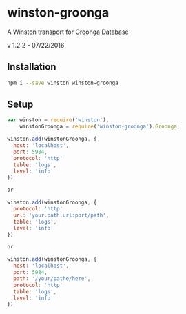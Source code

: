 # winston-groonga
A Winston transport for Groonga Database

v 1.2.2 - 07/22/2016

## Installation

```bash
npm i --save winston winston-groonga
```

## Setup

```js
var winston = require('winston'),
    winstonGroonga = require('winston-groonga').Groonga;

winston.add(winstonGroonga, {
  host: 'localhost',
  port: 5984,
  protocol: 'http'
  table: 'logs',
  level: 'info'
})

or

winston.add(winstonGroonga, {
  protocol: 'http'
  url: 'your.path.url:port/path',
  table: 'logs',
  level: 'info'
})

or

winston.add(winstonGroonga, {
  host: 'localhost',
  port: 5984,
  path: '/your/pathe/here',
  protocol: 'http'
  table: 'logs',
  level: 'info'
})
```

